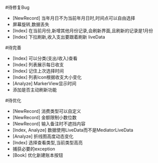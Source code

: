 #待修复Bug
 - [NewRecord] 当年月日不为当前年月日时,时间点可以自由选择
 - 屏幕旋转,数据丢失
 - [Index] 在当前月份,新增其他月份记录,会刷新界面,且刷新的记录是1月份
 - [Index] 下拉刷新,收入支出要跟着刷新 liveData
 
#待完善
 - [Index] 可以分类(支出/收入)查看
 - [Index] 列表展示每日收支
 - [Index] 记住上次选择时间
 - [Index] 列表Icon根据收支大小变化
 - [Analyze] MarkerView显示时间
 - 添加是否主动刷新功能

#待优化
 - [NewRecord] 消费类型可以自定义
 - [NewRecord] 金额限制小数位数
 - [NewRecord] 输入备注时不遮挡内容
 - [Index, Analyze] 数据使用LiveData而不是MediatorLiveData
 - [Analyze] 折线图高度动态变化
 - [Index] 选择查看类型,当前类型高亮
 - 捕获必要的exception
 - [Book] 优化新建账本按钮